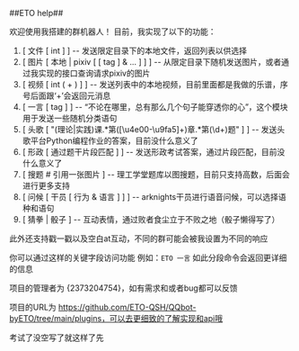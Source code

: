 
##ETO help##

欢迎使用我搭建的群机器人！
目前，我实现了以下的功能：

1. [ 文件 [ int ] ] -- 发送限定目录下的本地文件，返回列表以供选择
2. [ 图片 [ 本地 | pixiv [ [ tag ] & ... ] ] ] -- 从限定目录下随机发送图片，或者通过我实现的接口查询请求pixiv的图片
3. [ 视频 [ int ( + ) ] ] -- 发送列表中的本地视频，目前里面都是我做的乐谱，序号后面跟‘+’会返回元消息
4. [ 一言 [ tag ] ] -- “不论在哪里，总有那么几个句子能穿透你的心”，这个模块用于发送一些随机分类语句
5. [ 头歌 [ "(理论|实践)课.*第([\\u4e00-\\u9fa5]+)章.*第(\\d+)题" ] ] -- 发送头歌平台Python编程作业的答案，目前没什么意义了
6. [ 形政 [ 通过题干片段匹配 ] ] -- 发送形政考试答案，通过片段匹配，目前没什么意义了
7. [ 搜题  # 引用一张图片 ] -- 理工学堂题库以图搜题，目前只支持高数，后面会进行更多支持
8. [ 问候 [ 干员 [ 行为 & 语言 ] ] ] -- arknights干员进行语音问候，可以选择语种和语句
9. [ 猜拳 | 骰子 ] -- 互动表情，通过败者食尘立于不败之地（骰子懒得写了）

此外还支持戳一戳以及空白at互动，不同的群可能会被我设置为不同的响应

你可以通过这样的关键字段访问功能
例如：`ETO 一言`
如此分段命令会返回更详细的信息

项目的管理者为 {2373204754}，如有需求和或者bug都可以反馈

项目的URL为 https://github.com/ETO-QSH/QQbot-byETO/tree/main/plugins，可以去更细致的了解实现和api哦

考试了没空写了就这样了先
